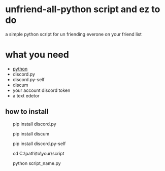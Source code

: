 # unfriend-all-python script and ez to do 
 a simple python script for un friending everone on your friend list 
<h1>what you need</h1>
<ul>

  <li><a href="">python</a></li>

  <li>discord.py</li>

  <li>discord.py-self</li>

  <li>discum</li>

  <li>your account discord token</li>

  <li>a text edetor</li>

</ul>

<h2>how to install</h2>

<ol>
pip install discord.py
</ol>

<ol>
pip install discum
</ol>

<ol>
pip install discord.py-self
</ol>

<ol>
cd C:\path\to\your\script
</ol>

<ol>
python script_name.py
</ol>


